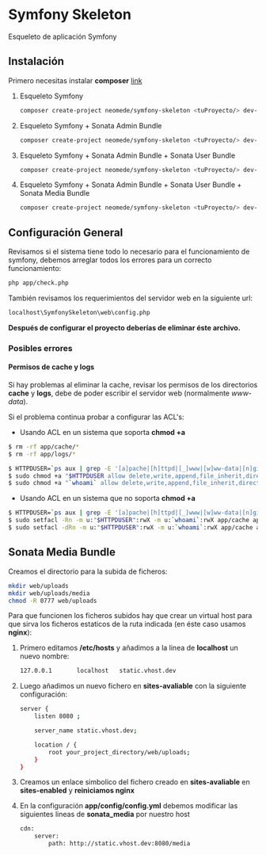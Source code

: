 Symfony Skeleton
================

Esqueleto de aplicación Symfony

Instalación
-----------

Primero necesitas instalar **composer** [link](https://getcomposer.org/doc/00-intro.md)

1. Esqueleto Symfony

    ```sh
    composer create-project neomede/symfony-skeleton <tuProyecto/> dev-symfony
    ```

2. Esqueleto Symfony + Sonata Admin Bundle

    ```sh
    composer create-project neomede/symfony-skeleton <tuProyecto/> dev-sonata-admin
    ```

3. Esqueleto Symfony + Sonata Admin Bundle + Sonata User Bundle

    ```sh
    composer create-project neomede/symfony-skeleton <tuProyecto/> dev-sonata-user
    ```

4. Esqueleto Symfony + Sonata Admin Bundle + Sonata User Bundle + Sonata Media Bundle

    ```sh
    composer create-project neomede/symfony-skeleton <tuProyecto/> dev-sonata-media
    ```

Configuración General
---------------------

Revisamos si el sistema tiene todo lo necesario para el funcionamiento de symfony, debemos arreglar todos los errores para un correcto funcionamiento:

```sh
php app/check.php
```

También revisamos los requerimientos del servidor web en la siguiente url:

```sh
localhost\SymfonySkeleton\web\config.php
```

**Después de configurar el proyecto deberías de eliminar éste archivo.**

### Posibles errores

#### Permisos de cache y logs

Si hay problemas al eliminar la cache, revisar los permisos de los directorios **cache** y **logs**, debe de poder escribir el servidor web (normalmente *www-data*).

Si el problema continua probar a configurar las ACL's:

* Usando ACL en un sistema que soporta **chmod +a**

```sh
$ rm -rf app/cache/*
$ rm -rf app/logs/*

$ HTTPDUSER=`ps aux | grep -E '[a]pache|[h]ttpd|[_]www|[w]ww-data|[n]ginx' | grep -v root | head -1 | cut -d\  -f1`
$ sudo chmod +a "$HTTPDUSER allow delete,write,append,file_inherit,directory_inherit" app/cache app/logs
$ sudo chmod +a "`whoami` allow delete,write,append,file_inherit,directory_inherit" app/cache app/logs
```

* Usando ACL en un sistema que no soporta **chmod +a**

```sh
$ HTTPDUSER=`ps aux | grep -E '[a]pache|[h]ttpd|[_]www|[w]ww-data|[n]ginx' | grep -v root | head -1 | cut -d\  -f1`
$ sudo setfacl -Rn -m u:"$HTTPDUSER":rwX -m u:`whoami`:rwX app/cache app/logs
$ sudo setfacl -dRn -m u:"$HTTPDUSER":rwX -m u:`whoami`:rwX app/cache app/logs
```

Sonata Media Bundle
-------------------

Creamos el directorio para la subida de ficheros:

```sh
mkdir web/uploads
mkdir web/uploads/media
chmod -R 0777 web/uploads
```

Para que funcionen los ficheros subidos hay que crear un virtual host para que sirva los ficheros estaticos de la ruta indicada (en éste caso usamos **nginx**):

1. Primero editamos **/etc/hosts** y añadimos a la linea de **localhost** un nuevo nombre:

    ```sh
    127.0.0.1       localhost   static.vhost.dev
    ```

2. Luego añadimos un nuevo fichero en **sites-avaliable** con la siguiente configuración:

    ```sh
    server {
        listen 8080 ;

        server_name static.vhost.dev;

        location / {
            root your_project_directory/web/uploads;
        }
    }
    ```

3. Creamos un enlace simbolico del fichero creado en **sites-avaliable** en **sites-enabled** y **reiniciamos nginx**

4. En la configuración **app/config/config.yml** debemos modificar las siguientes lineas de **sonata_media** por nuestro host

    ```sh
    cdn:
        server:
            path: http://static.vhost.dev:8080/media
    ```